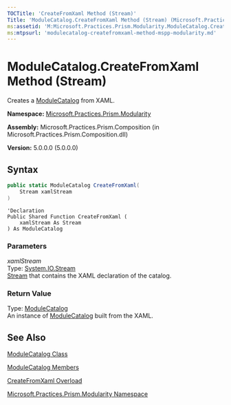 ```yaml
---
TOCTitle: 'CreateFromXaml Method (Stream)'
Title: 'ModuleCatalog.CreateFromXaml Method (Stream) (Microsoft.Practices.Prism.Modularity)'
ms:assetid: 'M:Microsoft.Practices.Prism.Modularity.ModuleCatalog.CreateFromXaml(System.IO.Stream)'
ms:mtpsurl: 'modulecatalog-createfromxaml-method-mspp-modularity.md'
---
```


# ModuleCatalog.CreateFromXaml Method (Stream)

Creates a [ModuleCatalog](/patterns-practices/reference/modulecatalog-class-mspp-modularity) from XAML.

**Namespace:** [Microsoft.Practices.Prism.Modularity](/patterns-practices/reference/mspp-modularity-namespace)

**Assembly:** Microsoft.Practices.Prism.Composition (in Microsoft.Practices.Prism.Composition.dll)

**Version:** 5.0.0.0 (5.0.0.0)

## Syntax

```C#
public static ModuleCatalog CreateFromXaml(
	Stream xamlStream
)
```
```VB
'Declaration
Public Shared Function CreateFromXaml ( 
	xamlStream As Stream
) As ModuleCatalog
```

### Parameters

*xamlStream*  
Type: [System.IO.Stream](http://msdn.microsoft.com/en-us/library/8f86tw9e)   
[Stream](http://msdn.microsoft.com/en-us/library/8f86tw9e) that contains the XAML declaration of the catalog.

### Return Value

Type: [ModuleCatalog](/patterns-practices/reference/modulecatalog-class-mspp-modularity)   
An instance of [ModuleCatalog](/patterns-practices/reference/modulecatalog-class-mspp-modularity) built from the XAML.

## See Also

[ModuleCatalog Class](/patterns-practices/reference/modulecatalog-class-mspp-modularity)

[ModuleCatalog Members](/patterns-practices/reference/modulecatalog-members-mspp-modularity)

[CreateFromXaml Overload](/patterns-practices/reference/modulecatalog-createfromxaml-method-mspp-modularity)

[Microsoft.Practices.Prism.Modularity Namespace](/patterns-practices/reference/mspp-modularity-namespace)

